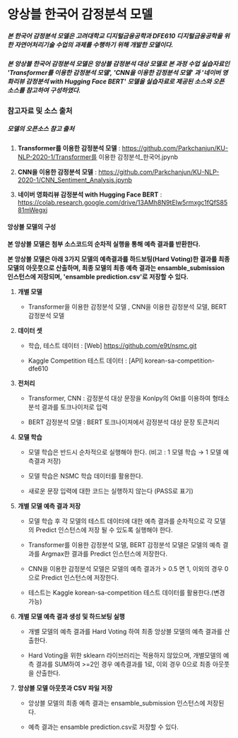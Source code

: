 # 앙상블 한국어 감정분석 모델

##### 본 한국어 감정분석 모델은 고려대학교 디지털금융공학과 DFE610 디지털금융공학을 위한 자연어처리기술 수업의 과제를 수행하기 위해 개발한 모델이다.<br/>

##### **본 앙상블 한국어 감정분석 모델은 앙상블 감정분석 대상 모델로 본 과정 수업 실습자료인 'Transformer를 이용한 감정분석 모델', 'CNN을 이용한 감정분석 모델' 과 '네이버 영화리뷰 감정분석 with Hugging Face BERT' 모델을 실습자료로 제공된 소스와 오픈소스를 참고하여 구성하였다.** <br/>

### 참고자료 및 소스 출처

##### 모델의 오픈소스 참고 출처

1. **Transformer를 이용한 감정분석 모델** : https://github.com/Parkchanjun/KU-NLP-2020-1/Transformer를 이용한 감정분석_한국어.jpynb 

2. **CNN을 이용한 감정분석 모델** : https://github.com/Parkchanjun/KU-NLP-2020-1/CNN_Sentiment_Analysis.jpynb

3. **네이버 영화리뷰 감정분석 with Hugging Face BERT** : https://colab.research.google.com/drive/13AMh8N9tEIw5rmxgc1fQfS8581mWegxj

#### 앙상블 모델의 구성

**본 앙상블 모델은 첨부 소스코드의 순차적 실행을 통해 예측 결과를 반환한다.**

**본 앙상블 모델은 아래 3가지 모델의 예측결과를 하드보팅(Hard Voting)한 결과를 최종 모델의 아웃풋으로 산출하며, 최종 모델의 최종 예측 결과는 ensamble_submission 인스턴스에 저장되며,  'ensamble prediction.csv'로 저장할 수 있다.**

1. **개별 모델**
   - Transformer을 이용한 감정분석 모델 , CNN을 이용한 감정분석 모델, BERT 감정분석 모델

2. **데이터 셋**

   - 학습, 테스트 데이터 : [Web] https://github.com/e9t/nsmc.git

   - Kaggle Competition 테스트 데이터 : [API] korean-sa-competition-dfe610

3. **전처리**

   - Transformer, CNN : 감정분석 대상 문장을 Konlpy의 Okt를 이용하여 형태소 분석 결과를 토크나이저로 입력

   - BERT 감정분석 모델 : BERT 토크나이져에서 감정분석 대상 문장 토큰처리

4. **모델 학습**

   - 모델 학습은 반드시 순차적으로 실행해야 한다. (비고 : 1 모델 학습 → 1 모델 예측결과 저장)

   - 모델 학습은 NSMC 학습 데이터를 활용한다.

   - 새로운 문장 입력에 대한 코드는 실행하지 않는다 (PASS로 표기)

5. **개별 모델 예측 결과 저장**

   - 모델 학습 후 각 모델의 테스트 데이터에 대한 예측 결과를 순차적으로 각 모델의 Predict 인스턴스에 저장 될 수 있도록 실행해야 한다.

   - Transformer를 이용한 감정분석 모델, BERT 감정분석 모델은 모델의 예측 결과를 Argmax한 결과를 Predict 인스턴스에 저장한다.

   - CNN을 이용한 감정분석 모델은 모델의 예측 결과가 > 0.5 면 1, 이외의 경우 0으로 Predict 인스턴스에 저장한다.

   - 테스트는 Kaggle korean-sa-competition 테스트 데이터를 활용한다.(변경 가능)

6. **개별 모델 예측 결과 생성 및 하드보팅 실행**

   - 개별 모델의 예측 결과를 Hard Voting 하여 최종 앙상블 모델의 예측 결과를 산출한다.

   - Hard Voting을 위한 sklearn 라이브러리는 적용하지 않았으며, 개별모델의 예측 결과를 SUM하여 >=2인 경우 예측결과를 1로, 이외 경우 0으로 최종 아웃풋을 산출한다.

7. **앙상블 모델 아웃풋과 CSV 파일 저장**

   - 앙상블 모델의 최종 예측 결과는 ensamble_submission 인스턴스에 저장된다.

   - 예측 결과는 ensamble prediction.csv로 저장할 수 있다.











